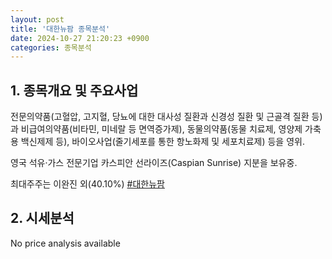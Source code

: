 ```yaml
---
layout: post
title: '대한뉴팜 종목분석'
date: 2024-10-27 21:20:23 +0900
categories: 종목분석
---
```


## 1. 종목개요 및 주요사업

전문의약품(고혈압, 고지혈, 당뇨에 대한 대사성 질환과 신경성 질환 및 근골격 질환 등)과 비급여의약품(비타민, 미네랄 등 면역증가제), 동물의약품(동물 치료제, 영양제 가축용 백신제제 등), 바이오사업(줄기세포를 통한 항노화제 및 세포치료제) 등을 영위.

영국 석유·가스 전문기업 카스피안 선라이즈(Caspian Sunrise) 지분을 보유중.

최대주주는 이완진 외(40.10%)
[#대한뉴팜](#)

## 2. 시세분석

No price analysis available
